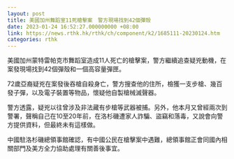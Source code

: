```yaml
---
layout: post
title: 美國加州舞蹈室11死槍擊案　警方現場找到42個彈殼
date: 2023-01-24 16:52:27.000000000 +08:00
link: https://news.rthk.hk/rthk/ch/component/k2/1685111-20230124.htm
categories: rthk
---
```


美國加州蒙特雷帕克市舞蹈室造成11人死亡的槍擊案，警方繼續追查疑兇動機，在案發現場找到42個彈殼和一個高容量彈匣。

72歲亞裔疑兇在案發後吞槍自殺身亡，警方搜查他的住所，檢獲一支步槍、幾百發子彈，以及電子裝置等物品，懷疑他自製槍械滅聲器。

警方透露，疑兇以往曾涉及非法藏有步槍等武器被捕。另外，他本月又曾經兩次到警署，聲稱自己在10至20年前，在洛杉磯遭家人詐騙、盜竊和落毒，又說會向警方提供資料，但最終未有這樣做。

中國駐洛杉磯總領事館確認，有中國公民在槍擊案中遇難，總領事館正會同國內相關部門及美方全力協助處理有關善後事宜。
